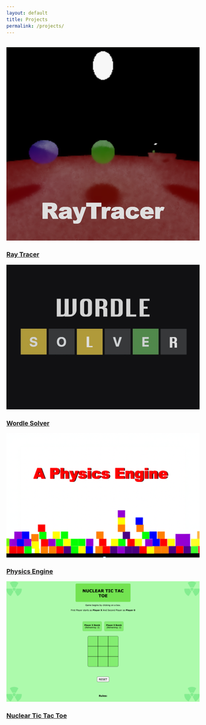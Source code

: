```yaml
---
layout: default
title: Projects
permalink: /projects/
---
```


<br>
<div class="project-grid">
  <div class="project-card">
    <a href="/assets/ray-tracer/index.html">
      <img src="/assets/images/RaytracerThumb.png" alt="Raytracer Preview">
      <h3>Ray Tracer</h3>
    </a>
  </div>

  <div class="project-card">
    <a href="/assets/Wordle-Solver/index.html">
      <img src="/assets/images/Wordle-Solver-THUMB.png" alt="Wordle Solver Preview">
      <h3>Wordle Solver</h3>
    </a>
  </div>

  <div class="project-card">
    <a href="/assets/Physics-Engine/index.html">
      <img src="/assets/images/physics-engine-thumb.png" alt="Physics Engine Preview">
      <h3>Physics Engine</h3>
    </a>
  </div>
  
  <div class="project-card">
    <a href="/assets/Nuclear-Tic-Tac-Toe/index.html">
      <img src="/assets/images/nuclear-tic-tac-toe.png" alt="Nuclear Tic Tac Toe Preview">
      <h3>Nuclear Tic Tac Toe</h3>
    </a>
  </div>
</div>
